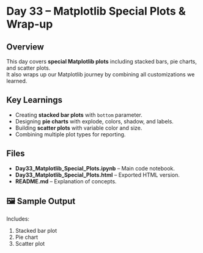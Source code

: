# Day 33 – Matplotlib Special Plots & Wrap-up

##  Overview
This day covers **special Matplotlib plots** including stacked bars, pie charts, and scatter plots.  
It also wraps up our Matplotlib journey by combining all customizations we learned.

##  Key Learnings
- Creating **stacked bar plots** with `bottom` parameter.
- Designing **pie charts** with explode, colors, shadow, and labels.
- Building **scatter plots** with variable color and size.
- Combining multiple plot types for reporting.

##  Files
- **Day33_Matplotlib_Special_Plots.ipynb** – Main code notebook.
- **Day33_Matplotlib_Special_Plots.html** – Exported HTML version.
- **README.md** – Explanation of concepts.

## 🖼 Sample Output
Includes:
1. Stacked bar plot
2. Pie chart
3. Scatter plot

